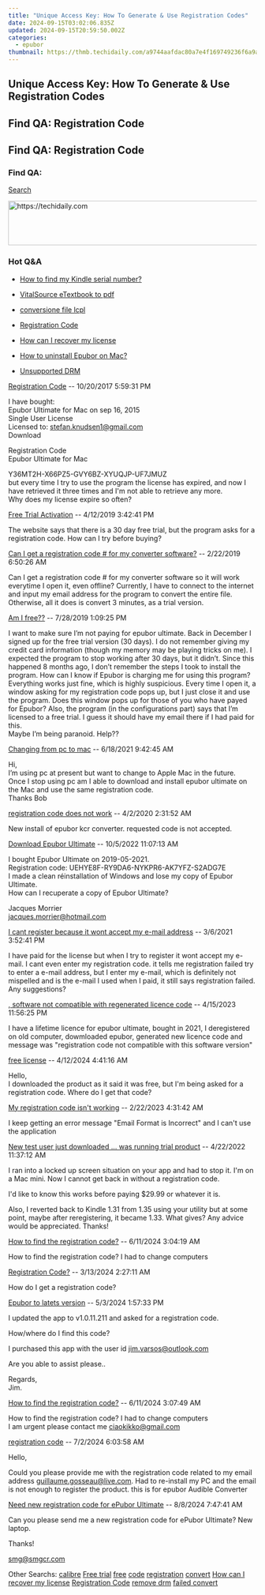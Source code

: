 ```yaml
---
title: "Unique Access Key: How To Generate & Use Registration Codes"
date: 2024-09-15T03:02:06.835Z
updated: 2024-09-15T20:59:50.002Z
categories:
  - epubor
thumbnail: https://thmb.techidaily.com/a9744aafdac80a7e4f169749236f6a9a3444533f48662a5ae5f051ec41bdae27.jpg
---
```


## Unique Access Key: How To Generate & Use Registration Codes

## Find QA: Registration Code

## Find QA: Registration Code

### Find QA:

[Search](http://www.epubor.com/Search.aspx?SystemID=46 "Find QA") 

<!-- affiliate ads begin -->
<a href="https://ephamedtechinc.pxf.io/c/5597632/2136622/26400" target="_top" id="2136622">
  <img src="//a.impactradius-go.com/display-ad/26400-2136622" border="0" alt="https://techidaily.com" width="728" height="90"/>
</a>
<img height="0" width="0" src="https://ephamedtechinc.pxf.io/i/5597632/2136622/26400" style="position:absolute;visibility:hidden;" border="0" />
<!-- affiliate ads end -->

### Hot Q&A

* [How to find my Kindle serial number?](https://tools.techidaily.com/epubor/products/)
* [VitalSource eTextbook to pdf](https://tools.techidaily.com/epubor/products/)
* [conversione file lcpl](https://tools.techidaily.com/epubor/products/)
* [Registration Code](https://tools.techidaily.com/epubor/products/)

* [How can I recover my license](https://tools.techidaily.com/epubor/products/)
* [How to uninstall Epubor on Mac?](https://tools.techidaily.com/epubor/products/)
* [Unsupported DRM](https://tools.techidaily.com/epubor/products/)

[Registration Code](https://tools.techidaily.com/epubor/products/) \-- 10/20/2017 5:59:31 PM 

I have bought:  
 Epubor Ultimate for Mac on sep 16, 2015  
 Single User License  
 Licensed to: stefan.knudsen1@gmail.com  
 Download

 Registration Code  
 Epubor Ultimate for Mac

 Y36MT2H-X66PZ5-GVY6BZ-XYUQJP-UF7JMUZ  
 but every time I try to use the program the license has expired, and now I have retrieved it three times and I'm not able to retrieve any more.  
 Why does my license expire so often?

[Free Trial Activation](https://tools.techidaily.com/epubor/products/) \-- 4/12/2019 3:42:41 PM 

The website says that there is a 30 day free trial, but the program asks for a registration code. How can I try before buying?

[Can I get a registration code # for my converter software?](https://tools.techidaily.com/epubor/products/) \-- 2/22/2019 6:50:26 AM 

Can I get a registration code # for my converter software so it will work everytime I open it, even offline? Currently, I have to connect to the internet and input my email address for the program to convert the entire file. Otherwise, all it does is convert 3 minutes, as a trial version.

[Am I free??](https://tools.techidaily.com/epubor/products/) \-- 7/28/2019 1:09:25 PM 

I want to make sure I’m not paying for epubor ultimate. Back in December I signed up for the free trial version (30 days). I do not remember giving my credit card information (though my memory may be playing tricks on me). I expected the program to stop working after 30 days, but it didn’t. Since this happened 8 months ago, I don’t remember the steps I took to install the program. How can I know if Epubor is charging me for using this program? Everything works just fine, which is highly suspicious. Every time I open it, a window asking for my registration code pops up, but I just close it and use the program. Does this window pops up for those of you who have payed for Epubor? Also, the program (in the configurations part) says that I’m licensed to a free trial. I guess it should have my email there if I had paid for this.  
 Maybe I’m being paranoid. Help??

[Changing from pc to mac](https://tools.techidaily.com/epubor/products/) \-- 6/18/2021 9:42:45 AM 

Hi,  
 I’m using pc at present but want to change to Apple Mac in the future.  
 Once I stop using pc am I able to download and install epubor ultimate on the Mac and use the same registration code.  
 Thanks Bob 

[registration code does not work](https://tools.techidaily.com/epubor/products/) \-- 4/2/2020 2:31:52 AM 

New install of epubor kcr converter. requested code is not accepted. 

[Download Epubor Ultimate](https://tools.techidaily.com/epubor/ultimate/) \-- 10/5/2022 11:07:13 AM 

I bought Epubor Ultimate on 2019-05-2021.  
 Registration code: UEHYE8F-RY9DA6-NYKPR6-AK7YFZ-S2ADG7E  
 I made a clean réinstallation of Windows and lose my copy of Epubor Ultimate.  
 How can I recuperate a copy of Epubor Ultimate?

 Jacques Morrier  
 jacques.morrier@hotmail.com  

[I cant register because it wont accept my e-mail address](https://tools.techidaily.com/epubor/products/) \-- 3/6/2021 3:52:41 PM 

I have paid for the license but when I try to register it wont accept my e-mail. I cant even enter my registration code. it tells me registration failed try to enter a e-mail address, but I enter my e-mail, which is definitely not mispelled and is the e-mail I used when I paid, it still says registration failed. Any suggestions?

[, software not compatible with regenerated licence code](https://tools.techidaily.com/epubor/products/) \-- 4/15/2023 11:56:25 PM 

 I have a lifetime licence for epubor ultimate, bought in 2021, I deregistered on old computer, dowmloaded epubor, generated new licence code and message was "registration code not compatible with this software version"  

[free license](https://tools.techidaily.com/epubor/products/) \-- 4/12/2024 4:41:16 AM 

Hello,  
 I downloaded the product as it said it was free, but I'm being asked for a registration code. Where do I get that code?

[My registration code isn't working](https://tools.techidaily.com/epubor/products/) \-- 2/22/2023 4:31:42 AM 

I keep getting an error message "Email Format is Incorrect" and I can't use the application

[New test user just downloaded ... was running trial product](https://tools.techidaily.com/epubor/products/) \-- 4/22/2022 11:37:12 AM 

I ran into a locked up screen situation on your app and had to stop it. I'm on a Mac mini. Now I cannot get back in without a registration code.

 I'd like to know this works before paying $29.99 or whatever it is.

 Also, I reverted back to Kindle 1.31 from 1.35 using your utility but at some point, maybe after reregistering, it became 1.33\. What gives? Any advice would be appreciated. Thanks!

[How to find the registration code?](https://tools.techidaily.com/epubor/products/) \-- 6/11/2024 3:04:19 AM 

How to find the registration code? I had to change computers

[Registration Code?](https://tools.techidaily.com/epubor/products/) \-- 3/13/2024 2:27:11 AM 

How do I get a registration code? 

[Epubor to latets version](https://tools.techidaily.com/epubor/products/) \-- 5/3/2024 1:57:33 PM 

I updated the app to v1.0.11.211 and asked for a registration code.

 How/where do I find this code?

 I purchased this app with the user id jim.varsos@outlook.com

 Are you able to assist please..

 Regards,   
 Jim.

[How to find the registration code?](https://tools.techidaily.com/epubor/products/) \-- 6/11/2024 3:07:49 AM 

How to find the registration code? I had to change computers  
 I am urgent please contact me ciaokikko@gmail.com  

[registration code](https://tools.techidaily.com/epubor/products/) \-- 7/2/2024 6:03:58 AM 

Hello,

 Could you please provide me with the registration code related to my email address guillaume.gosseau@live.com. Had to re-install my PC and the email is not enough to register the product. this is for epubor Audible Converter

[Need new registration code for ePubor Ultimate](https://tools.techidaily.com/epubor/ultimate/) \-- 8/8/2024 7:47:41 AM 

Can you please send me a new registration code for ePubor Ultimate? New laptop.

 Thanks!

 smg@smgcr.com

 Other Searchs: [calibre](https://tools.techidaily.com/epubor/products/) [Free trial](https://tools.techidaily.com/epubor/products/) [free](https://tools.techidaily.com/epubor/products/) [code](https://tools.techidaily.com/epubor/products/) [registration](https://tools.techidaily.com/epubor/products/) [convert](https://tools.techidaily.com/epubor/products/) [How can I recover my license](https://tools.techidaily.com/epubor/products/) [Registration Code](https://tools.techidaily.com/epubor/products/) [remove drm](https://tools.techidaily.com/epubor/products/) [failed convert](https://tools.techidaily.com/epubor/products/)

<ins class="adsbygoogle"
     style="display:block"
     data-ad-format="autorelaxed"
     data-ad-client="ca-pub-7571918770474297"
     data-ad-slot="1223367746"></ins>

<ins class="adsbygoogle"
     style="display:block"
     data-ad-client="ca-pub-7571918770474297"
     data-ad-slot="8358498916"
     data-ad-format="auto"
     data-full-width-responsive="true"></ins>



